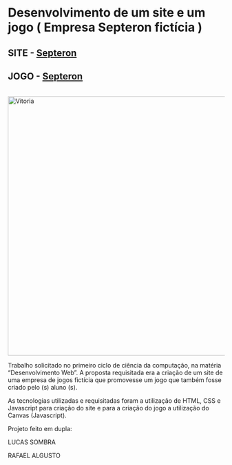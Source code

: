 # Desenvolvimento de um site e um jogo ( Empresa Septeron fictícia ) 

<h2>SITE - <a href=https://sombra-hy.github.io/Septeron-GAMESITE/JOGO%20E%20SITE/paginas/2-jogos.html>Septeron</a></h2>
<h2>JOGO - <a href=https://sombra-hy.github.io/Septeron-GAMESITE/JOGO%20E%20SITE/paginas/TitanCells.html>Septeron</a></h2>
<br><img src="https://sombra-hy.github.io/Septeron-GAMESITE/JOGO%20E%20SITE/paginas/jogo/win.png" width="600"  alt="Vitoria"><br>

Trabalho solicitado no primeiro ciclo de ciência da computação, na matéria “Desenvolvimento Web”. 
A proposta requisitada era a criação de um site de uma empresa de jogos fictícia que promovesse 
um jogo que também fosse criado pelo (s) aluno (s).   

As tecnologias utilizadas e requisitadas foram a utilização de HTML, CSS e Javascript para 
criação do site e para a criação do jogo a utilização do Canvas (Javascript).

Projeto feito em dupla: 

LUCAS SOMBRA 

RAFAEL ALGUSTO 

